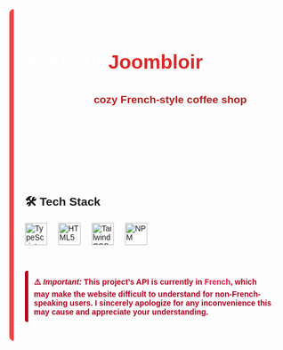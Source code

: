 <div style="border-left: 8px solid #ef4444; padding: 20px; border-radius: 8px; max-width: 700px; font-family: Arial, sans-serif;">

<h2 style="color: white; font-size: 2.2rem; margin-bottom: 10px;">☕ About <span style="color: #dc2626;">Joombloir</span></h2>

<p style="color: white; font-size: 1.2rem; line-height: 1.6;">
Joombloir is a <strong style="color: #b91c1c;">cozy French-style coffee shop</strong> that brings the authentic taste and warm ambiance of France straight to your neighborhood.  
This project is the official website for Joombloir, featuring an elegant menu display, ordering system, and café information.  
</p>

## 🛠️ Tech Stack

<div style="display: flex; gap: 20px; align-items: center;">
  <img src="https://cdn.jsdelivr.net/gh/devicons/devicon/icons/typescript/typescript-original.svg" alt="TypeScript" width="40"/>
  <img src="https://cdn.jsdelivr.net/gh/devicons/devicon/icons/html5/html5-original.svg" alt="HTML5" width="40"/>
  <img src="https://upload.wikimedia.org/wikipedia/commons/d/d5/Tailwind_CSS_Logo.svg" alt="TailwindCSS" width="40"/>
  <img src="https://cdn.jsdelivr.net/gh/devicons/devicon/icons/npm/npm-original-wordmark.svg" alt="NPM" width="40"/>
</div>
<br>
<br>

<p style="color:#b00020; padding:10px; border-left:6px solid #b00020; border-radius:4px; font-weight:bold; max-width:600px;">
⚠️ <em>Important:</em> This project’s API is currently in <span style="color:#d14;">French</span>, which may make the website difficult to understand for non-French-speaking users. I sincerely apologize for any inconvenience this may cause and appreciate your understanding.
</p>


